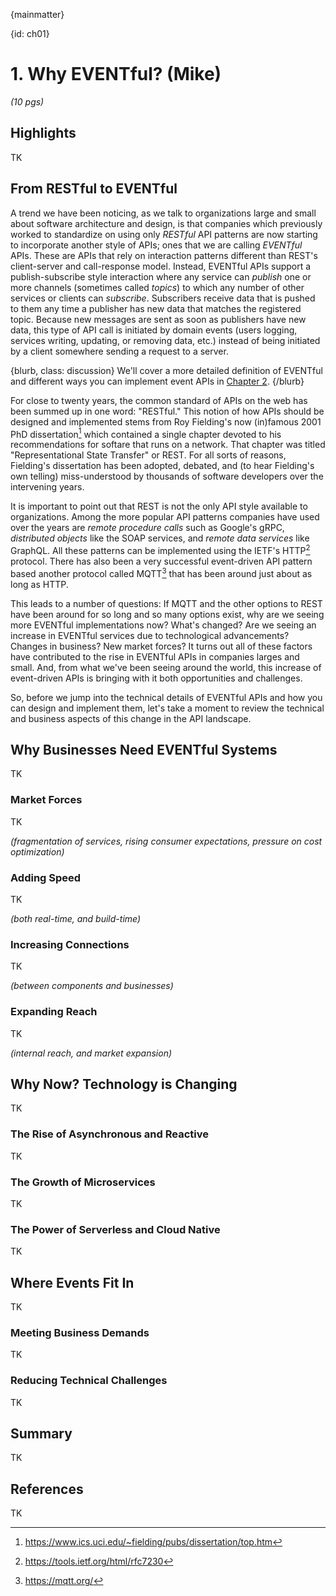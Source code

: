{mainmatter}

{id: ch01}
# 1. Why EVENTful? (Mike)

*(10 pgs)*

## Highlights
TK

## From RESTful to EVENTful 
A trend we have been noticing, as we talk to organizations large and small about software architecture and design, is that companies which previously worked to standardize on using only *RESTful* API patterns are now starting to incorporate another style of APIs; ones that we are calling *EVENTful* APIs. These are APIs that rely on interaction patterns different than REST's client-server and call-response model. Instead, EVENTful APIs support a publish-subscribe style interaction where any service can *publish* one or more channels (sometimes called *topics*) to which any number of other services or clients can *subscribe*. Subscribers receive data that is pushed to them any time a publisher has new data that matches the registered topic. Because new messages are sent as soon as publishers have new data, this type of API call is initiated by domain events (users logging, services writing, updating, or removing data, etc.) instead of being initiated by a client somewhere sending a request to a server.

{blurb, class: discussion}
We'll cover a more detailed definition of EVENTful and different ways you can implement event APIs in [Chapter 2](#ch02).
{/blurb}

For close to twenty years, the common standard of APIs on the web has been summed up in one word: "RESTful." This notion of how APIs should be designed and implemented stems from Roy Fielding's now (in)famous 2001 PhD dissertation[^ch01-fielding] which contained a single chapter devoted to his recommendations for softare that runs on a network. That chapter was titled "Representational State Transfer" or REST. For all sorts of reasons, Fielding's dissertation has been adopted, debated, and (to hear Fielding's own telling) miss-understood by thousands of software developers over the intervening years. 

[^ch01-fielding]: <https://www.ics.uci.edu/~fielding/pubs/dissertation/top.htm>

It is important to point out that REST is not the only API style available to organizations. Among the more popular API patterns companies have used over the years are *remote procedure calls* such as Google's gRPC, *distributed objects* like the SOAP services, and *remote data services* like GraphQL. All these patterns can be implemented using the IETF's HTTP[^ch01-http] protocol. There has also been a very successful event-driven API pattern based another protocol called MQTT[^ch01-mqtt] that has been around just about as long as HTTP. 

[^ch01-http]: <https://tools.ietf.org/html/rfc7230>
[^ch01-mqtt]: <https://mqtt.org/>

This leads to a number of questions: If MQTT and the other options to REST have been around for so long and so many options exist, why are we seeing more EVENTful implementations now? What's changed? Are we seeing an increase in EVENTful services due to technological advancements? Changes in business? New market forces?  It turns out all of these factors have contributed to the rise in EVENTful APIs in companies larges and small. And, from what we've been seeing around the world, this increase of event-driven APIs is bringing with it both opportunities and challenges.

So, before we jump into the technical details of EVENTful APIs and how you can design and implement them, let's take a moment to review the technical and business aspects of this change in the API landscape.

## Why Businesses Need EVENTful Systems
TK

### Market Forces 
TK

*(fragmentation of services, rising consumer expectations, pressure on cost optimization)*

### Adding Speed 
TK

*(both real-time, and build-time)*

### Increasing Connections 
TK

*(between components and businesses)*

### Expanding Reach 
TK

*(internal reach, and market expansion)*

## Why Now? Technology is Changing
TK

### The Rise of Asynchronous and Reactive 
TK

### The Growth of Microservices 
TK

### The Power of Serverless and Cloud Native
TK

## Where Events Fit In
TK

### Meeting Business Demands
TK

### Reducing Technical Challenges
TK

## Summary
TK

## References
TK



